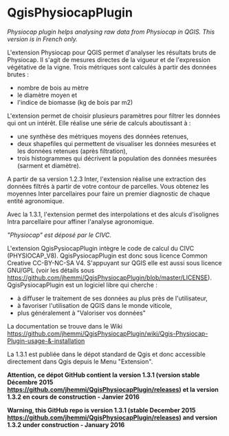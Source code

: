 # QgisPhysiocapPlugin
_Physiocap plugin helps analysing raw data from Physiocap in QGIS. 
This version is in French only._

L'extension Physiocap pour QGIS permet d'analyser les résultats bruts de Physiocap. Il s'agit de mesures directes de la vigueur et de l'expression végétative de la vigne.
Trois métriques sont calculés à partir des données brutes :
* nombre de bois au mètre
* le diamètre moyen et
* l'indice de biomasse (kg de bois par m2)
	
L'extension permet de choisir plusieurs paramètres pour filtrer les données qui ont un intérêt. Elle réalise une série de calculs aboutissant à :
* une synthèse des métriques moyens des données retenues,
* deux shapefiles qui permettent de visualiser les données mesurées et les données retenues (après filtration),
* trois histogrammes qui décrivent la population des données mesurées (sarment et diamètre).

A partir de sa version 1.2.3 Inter, l'extension réalise une extraction des données filtrés à partir de votre contour de parcelles. Vous obtenez les moyennes Inter parcellaires pour faire un premier diagnostic de chaque entité agronomique.

Avec la 1.3.1, l'extension permet des interpolations et des alculs d'isolignes Intra parcellaire pour affiner l'analyse agronomique.

*"Physiocap" est déposé par le CIVC.*

L'extension QgisPysiocapPlugin intègre le code de calcul du CIVC (PHYSIOCAP_V8). QgisPysiocapPlugin est donc sous licence Common Creative CC-BY-NC-SA V4. S'appuyant sur QGIS elle est aussi sous licence GNU/GPL (voir les détails sous https://github.com/jhemmi/QgisPhysiocapPlugin/blob/master/LICENSE). QgisPysiocapPlugin est un logiciel libre qui cherche :
* à diffuser le traitement de ses données au plus près de l'utilisateur,
* à favoriser l'utilisation de QGIS dans le monde viticole,
* plus généralement à "Valoriser vos données"

La documentation se trouve dans le Wiki
https://github.com/jhemmi/QgisPhysiocapPlugin/wiki/Qgis-Physiocap-Plugin-usage-&-installation

La 1.3.1 est publiée dans le dépot standard de Qgis et donc accessible directement dans Qgis depuis le Menu "Extension".

**Attention, ce dépot GitHub contient la version 1.3.1 (version stable Décembre 2015 https://github.com/jhemmi/QgisPhysiocapPlugin/releases) et la version 1.3.2 en cours de construction - Janvier 2016**

**Warning, this GitHub repo is version 1.3.1 (stable December 2015 https://github.com/jhemmi/QgisPhysiocapPlugin/releases) and version 1.3.2 under construction - January 2016**
